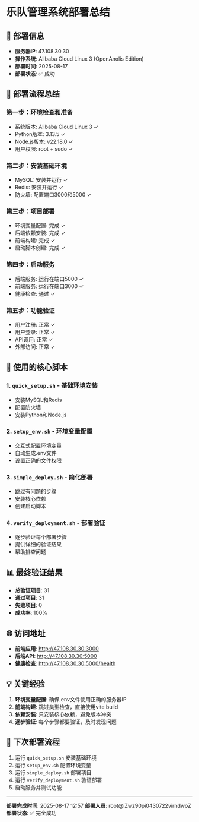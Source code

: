 # 乐队管理系统部署总结

## 🎯 部署信息
- **服务器IP**: 47.108.30.30
- **操作系统**: Alibaba Cloud Linux 3 (OpenAnolis Edition)
- **部署时间**: 2025-08-17
- **部署状态**: ✅ 成功

## 🚀 部署流程总结

### 第一步：环境检查和准备
- 系统版本: Alibaba Cloud Linux 3 ✓
- Python版本: 3.13.5 ✓
- Node.js版本: v22.18.0 ✓
- 用户权限: root + sudo ✓

### 第二步：安装基础环境
- MySQL: 安装并运行 ✓
- Redis: 安装并运行 ✓
- 防火墙: 配置端口3000和5000 ✓

### 第三步：项目部署
- 环境变量配置: 完成 ✓
- 后端依赖安装: 完成 ✓
- 前端构建: 完成 ✓
- 启动脚本创建: 完成 ✓

### 第四步：启动服务
- 后端服务: 运行在端口5000 ✓
- 前端服务: 运行在端口3000 ✓
- 健康检查: 通过 ✓

### 第五步：功能验证
- 用户注册: 正常 ✓
- 用户登录: 正常 ✓
- API调用: 正常 ✓
- 外部访问: 正常 ✓

## 🔧 使用的核心脚本

### 1. `quick_setup.sh` - 基础环境安装
- 安装MySQL和Redis
- 配置防火墙
- 安装Python和Node.js

### 2. `setup_env.sh` - 环境变量配置
- 交互式配置环境变量
- 自动生成.env文件
- 设置正确的文件权限

### 3. `simple_deploy.sh` - 简化部署
- 跳过有问题的步骤
- 安装核心依赖
- 创建启动脚本

### 4. `verify_deployment.sh` - 部署验证
- 逐步验证每个部署步骤
- 提供详细的验证结果
- 帮助排查问题

## 📊 最终验证结果
- **总验证项目**: 31
- **通过项目**: 31
- **失败项目**: 0
- **成功率**: 100%

## 🌐 访问地址
- **前端应用**: http://47.108.30.30:3000
- **后端API**: http://47.108.30.30:5000
- **健康检查**: http://47.108.30.30:5000/health

## 💡 关键经验
1. **环境变量配置**: 确保.env文件使用正确的服务器IP
2. **前端构建**: 跳过类型检查，直接使用vite build
3. **依赖安装**: 只安装核心依赖，避免版本冲突
4. **逐步验证**: 每个步骤都要验证，及时发现问题

## 🔄 下次部署流程
1. 运行 `quick_setup.sh` 安装基础环境
2. 运行 `setup_env.sh` 配置环境变量
3. 运行 `simple_deploy.sh` 部署项目
4. 运行 `verify_deployment.sh` 验证部署
5. 启动服务并测试功能

---
**部署完成时间**: 2025-08-17 12:57
**部署人员**: root@iZwz90pi0430722virndwoZ
**部署状态**: ✅ 完全成功
